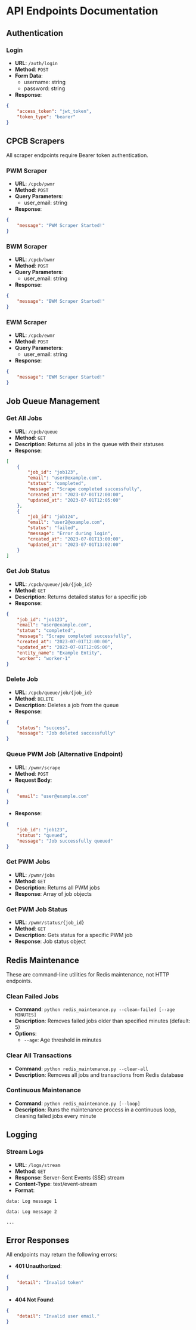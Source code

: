 # API Endpoints Documentation

## Authentication

### Login
- **URL**: `/auth/login`
- **Method**: `POST`
- **Form Data**:
  - username: string
  - password: string
- **Response**:
```json
{
    "access_token": "jwt_token",
    "token_type": "bearer"
}
```

## CPCB Scrapers

All scraper endpoints require Bearer token authentication.

### PWM Scraper
- **URL**: `/cpcb/pwmr`
- **Method**: `POST`
- **Query Parameters**:
  - user_email: string
- **Response**:
```json
{
    "message": "PWM Scraper Started!"
}
```

### BWM Scraper
- **URL**: `/cpcb/bwmr`
- **Method**: `POST`
- **Query Parameters**:
  - user_email: string
- **Response**:
```json
{
    "message": "BWM Scraper Started!"
}
```

### EWM Scraper
- **URL**: `/cpcb/ewmr`
- **Method**: `POST`
- **Query Parameters**:
  - user_email: string
- **Response**:
```json
{
    "message": "EWM Scraper Started!"
}
```

## Job Queue Management

### Get All Jobs
- **URL**: `/cpcb/queue`
- **Method**: `GET`
- **Description**: Returns all jobs in the queue with their statuses
- **Response**:
```json
[
    {
        "job_id": "job123",
        "email": "user@example.com",
        "status": "completed",
        "message": "Scrape completed successfully",
        "created_at": "2023-07-01T12:00:00",
        "updated_at": "2023-07-01T12:05:00"
    },
    {
        "job_id": "job124",
        "email": "user2@example.com",
        "status": "failed",
        "message": "Error during login",
        "created_at": "2023-07-01T13:00:00",
        "updated_at": "2023-07-01T13:02:00"
    }
]
```

### Get Job Status
- **URL**: `/cpcb/queue/job/{job_id}`
- **Method**: `GET`
- **Description**: Returns detailed status for a specific job
- **Response**:
```json
{
    "job_id": "job123",
    "email": "user@example.com",
    "status": "completed",
    "message": "Scrape completed successfully",
    "created_at": "2023-07-01T12:00:00",
    "updated_at": "2023-07-01T12:05:00",
    "entity_name": "Example Entity",
    "worker": "worker-1"
}
```

### Delete Job
- **URL**: `/cpcb/queue/job/{job_id}`
- **Method**: `DELETE`
- **Description**: Deletes a job from the queue
- **Response**:
```json
{
    "status": "success",
    "message": "Job deleted successfully"
}
```

### Queue PWM Job (Alternative Endpoint)
- **URL**: `/pwmr/scrape`
- **Method**: `POST`
- **Request Body**:
```json
{
    "email": "user@example.com"
}
```
- **Response**:
```json
{
    "job_id": "job123",
    "status": "queued",
    "message": "Job successfully queued"
}
```

### Get PWM Jobs
- **URL**: `/pwmr/jobs`
- **Method**: `GET`
- **Description**: Returns all PWM jobs
- **Response**: Array of job objects

### Get PWM Job Status
- **URL**: `/pwmr/status/{job_id}`
- **Method**: `GET`
- **Description**: Gets status for a specific PWM job
- **Response**: Job status object

## Redis Maintenance

These are command-line utilities for Redis maintenance, not HTTP endpoints.

### Clean Failed Jobs
- **Command**: `python redis_maintenance.py --clean-failed [--age MINUTES]`
- **Description**: Removes failed jobs older than specified minutes (default: 5)
- **Options**:
  - `--age`: Age threshold in minutes

### Clear All Transactions
- **Command**: `python redis_maintenance.py --clear-all`
- **Description**: Removes all jobs and transactions from Redis database

### Continuous Maintenance
- **Command**: `python redis_maintenance.py [--loop]`
- **Description**: Runs the maintenance process in a continuous loop, cleaning failed jobs every minute

## Logging

### Stream Logs
- **URL**: `/logs/stream`
- **Method**: `GET`
- **Response**: Server-Sent Events (SSE) stream
- **Content-Type**: text/event-stream
- **Format**:
```
data: Log message 1

data: Log message 2

...
```

## Error Responses

All endpoints may return the following errors:

- **401 Unauthorized**:
```json
{
    "detail": "Invalid token"
}
```

- **404 Not Found**:
```json
{
    "detail": "Invalid user email."
}
```
